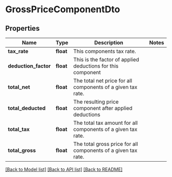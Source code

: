 # GrossPriceComponentDto

## Properties
Name | Type | Description | Notes
------------ | ------------- | ------------- | -------------
**tax_rate** | **float** | This components tax rate.              | 
**deduction_factor** | **float** | This is the factor of applied deductions for this component              | 
**total_net** | **float** | The total net price for all components of a given tax rate.              | 
**total_deducted** | **float** | The resulting price component after applied deductions              | 
**total_tax** | **float** | The total tax amount for all components of a given tax rate.              | 
**total_gross** | **float** | The total gross price for all components of a given tax rate.              | 

[[Back to Model list]](../README.md#documentation-for-models) [[Back to API list]](../README.md#documentation-for-api-endpoints) [[Back to README]](../README.md)


